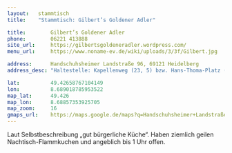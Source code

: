 ```yaml
---
layout:   stammtisch
title:    "Stammtisch: Gilbert’s Goldener Adler"

title:        Gilbert’s Goldener Adler
phone:        06221 413888
site_url:     https://gilbertsgoldeneradler.wordpress.com/
menu_url:     https://www.noname-ev.de/wiki/uploads/3/3f/Gilbert.jpg

address:      Handschuhsheimer Landstraße 96, 69121 Heidelberg
address_desc: "Haltestelle: Kapellenweg (23, 5) bzw. Hans-Thoma-Platz (24)"

lat:          49.42658767104149
lon:          8.689018785953522
map_lat:      49.426
map_lon:      8.68857353925705
map_zoom:     16
gmaps_url:    https://maps.google.de/maps?q=Handschuhsheimer+Landstraße+96,+69121+Heidelberg
---
```

Laut Selbstbeschreibung „gut bürgerliche Küche“. Haben ziemlich geilen
Nachtisch-Flammkuchen und angeblich bis 1 Uhr offen.
